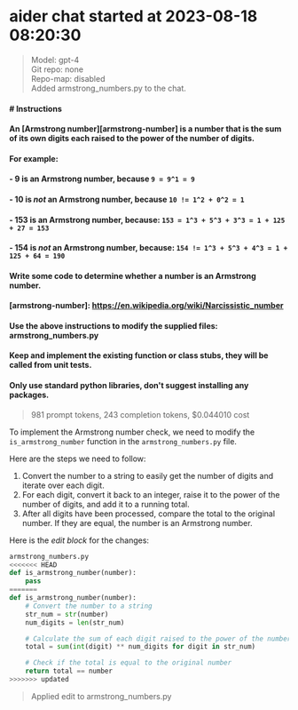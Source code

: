 
# aider chat started at 2023-08-18 08:20:30

> Model: gpt-4  
> Git repo: none  
> Repo-map: disabled  
> Added armstrong_numbers.py to the chat.  

#### # Instructions  
####   
#### An [Armstrong number][armstrong-number] is a number that is the sum of its own digits each raised to the power of the number of digits.  
####   
#### For example:  
####   
#### - 9 is an Armstrong number, because `9 = 9^1 = 9`  
#### - 10 is *not* an Armstrong number, because `10 != 1^2 + 0^2 = 1`  
#### - 153 is an Armstrong number, because: `153 = 1^3 + 5^3 + 3^3 = 1 + 125 + 27 = 153`  
#### - 154 is *not* an Armstrong number, because: `154 != 1^3 + 5^3 + 4^3 = 1 + 125 + 64 = 190`  
####   
#### Write some code to determine whether a number is an Armstrong number.  
####   
#### [armstrong-number]: https://en.wikipedia.org/wiki/Narcissistic_number  
####   
#### ####  
####   
#### Use the above instructions to modify the supplied files: armstrong_numbers.py  
#### Keep and implement the existing function or class stubs, they will be called from unit tests.  
#### Only use standard python libraries, don't suggest installing any packages.  
> 981 prompt tokens, 243 completion tokens, $0.044010 cost  

To implement the Armstrong number check, we need to modify the `is_armstrong_number` function in the `armstrong_numbers.py` file. 

Here are the steps we need to follow:

1. Convert the number to a string to easily get the number of digits and iterate over each digit.
2. For each digit, convert it back to an integer, raise it to the power of the number of digits, and add it to a running total.
3. After all digits have been processed, compare the total to the original number. If they are equal, the number is an Armstrong number.

Here is the *edit block* for the changes:

```python
armstrong_numbers.py
<<<<<<< HEAD
def is_armstrong_number(number):
    pass
=======
def is_armstrong_number(number):
    # Convert the number to a string
    str_num = str(number)
    num_digits = len(str_num)

    # Calculate the sum of each digit raised to the power of the number of digits
    total = sum(int(digit) ** num_digits for digit in str_num)

    # Check if the total is equal to the original number
    return total == number
>>>>>>> updated
```

> Applied edit to armstrong_numbers.py  
